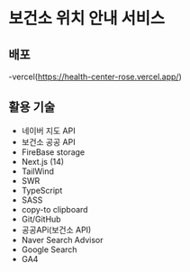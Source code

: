 # 보건소 위치 안내 서비스

## 배포

-vercel(https://health-center-rose.vercel.app/)

## 활용 기술

- 네이버 지도 API
- 보건소 공공 API
- FireBase storage
- Next.js (14)
- TailWind
- SWR
- TypeScript
- SASS
- copy-to clipboard
- Git/GitHub
- 공공APi(보건소 API)
- Naver Search Advisor
- Google Search
- GA4
